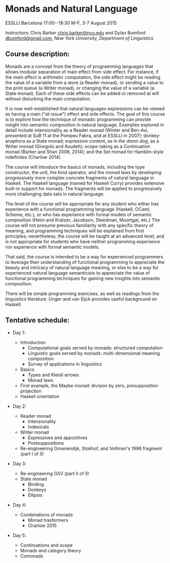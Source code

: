 # Monads and Natural Language

ESSLLI Barcelona
17:00--18:30 M-F, 3-7 August 2015

Instructors: Chris Barker <chris.barker@nyu.edu> and Dylan Bumford <dbumford@gmail.com>,
*New York University, Department of Linguistics*

## Course description:

Monads are a concept from the theory of programming
languages that allows modular separation of main effect from side
effect.  For instance, if the main effect is arithmetic computation,
the side effect might be reading the value of a variable from a store
(a Reader monad), or sending a value to the print queue (a Writer
monad), or changing the value of a variable (a State monad).  Each of
these side effects can be added or removed at will without
disturbing the main computation.

It is now well-established that natural languages expressions can be
viewed as having a main ("at-issue") effect and side effects.  The
goal of this course is to explore how the technique of monadic
programming can provide insight into semantic composition in natural
language.  Examples explored in detail include intensionality as a
Reader monad (Winter and Ben-Avi, presented at SuB 11 at the Pompeu
Fabra, and at ESSLLI in 2007); donkey-anaphora as a State monad;
expressive content, as in *the damn dog*, as a Writer monad
(Giorgolo and Asudeh); scope-taking as a Continuation monad (Barker
and Shan 2006, 2014); and the Set monad for Hamblin-style indefinites
(Charlow 2014).

The course will introduce the basics of monads, including the type
constructor, the unit, the bind operator, and the monad laws by
developing progressively more complex concrete fragments of natural
language in Haskell.  The Haskell language (named for Haskell Curry)
provides extensive built-in support for monads.  The fragments will be
applied to progressively more challenging data sets in natural
language.

The level of the course will be appropriate for any student who either
has experience with a functional programming language (Haskell, OCaml,
Scheme, etc.), or who has experience with formal models of semantic
composition (Heim and Kratzer, Jacobson, Steedman, Moortgat, etc.)
The course will not presume previous familiarity with any specific
theory of meaning, and programming techniques will be explained from
first principles; nevertheless, the course will be taught at an
advanced level, and is not appropriate for students who have neither
programming experience nor experience with formal semantic models.

That said, the course is intended to be a way for experienced
programmers to leverage their understanding of functional programming
to appreciate the beauty and intricacy of natural language meaning, or
else to be a way for experienced natural language semanticists to
appreciate the value of functional programming techniques for gaining
new insights into semantic composition.

There will be simple programming exercises, as well as readings from
the linguistics literature.  Unger and van Eijck provides useful
background on Haskell.


## Tentative schedule:

* Day 1:
    * Introduction
        * Computational goals served by monads: structured computation
        * Linguistic goals served by monads: multi-dimensional meaning composition
        * Survey of applications in linguistics
    * Basics
        * Types and Kleisli arrows
        * Monad laws
    * First example, the Maybe monad: division by zero, presupposition projection
    * Haskell orientation

* Day 2:
    * Reader monad
        * Intensionality
        * Indexicals
    * Writer monad
        * Expressives and appositives
        * Postsuppositions
    * Re-engineering Groenendijk, Stokhof, and Veltman's 1996 fragment (part I of II)

* Day 3:
    * Re-engineering GSV (part II of II)
    * State monad
        * Binding
        * Donkeys
        * Ellipsis

* Day 4:
    * Combinations of monads
        * Monad trasformers
        * Charlow 2015

* Day 5:
    * Continuations and scope
    * Monads and category theory
    * Comonads

